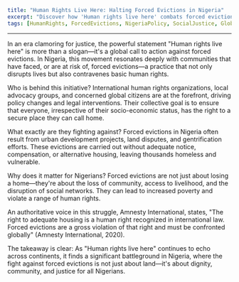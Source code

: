 ```yaml
title: "Human Rights Live Here: Halting Forced Evictions in Nigeria"
excerpt: "Discover how 'Human rights live here' combats forced evictions, impacting lives in Nigeria."
tags: [HumanRights, ForcedEvictions, NigeriaPolicy, SocialJustice, GlobalInitiative]
```

---

In an era clamoring for justice, the powerful statement "Human rights live here" is more than a slogan—it's a global call to action against forced evictions. In Nigeria, this movement resonates deeply with communities that have faced, or are at risk of, forced evictions—a practice that not only disrupts lives but also contravenes basic human rights.

Who is behind this initiative? International human rights organizations, local advocacy groups, and concerned global citizens are at the forefront, driving policy changes and legal interventions. Their collective goal is to ensure that everyone, irrespective of their socio-economic status, has the right to a secure place they can call home.

What exactly are they fighting against? Forced evictions in Nigeria often result from urban development projects, land disputes, and gentrification efforts. These evictions are carried out without adequate notice, compensation, or alternative housing, leaving thousands homeless and vulnerable.

Why does it matter for Nigerians? Forced evictions are not just about losing a home—they're about the loss of community, access to livelihood, and the disruption of social networks. They can lead to increased poverty and violate a range of human rights.

An authoritative voice in this struggle, Amnesty International, states, "The right to adequate housing is a human right recognized in international law. Forced evictions are a gross violation of that right and must be confronted globally" (Amnesty International, 2020).

The takeaway is clear: As "Human rights live here" continues to echo across continents, it finds a significant battleground in Nigeria, where the fight against forced evictions is not just about land—it's about dignity, community, and justice for all Nigerians.